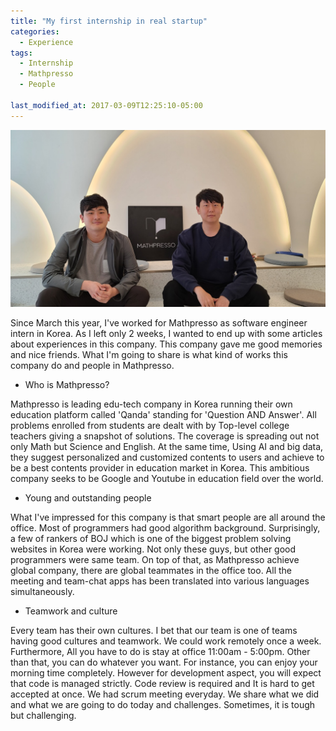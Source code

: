 ```yaml
---
title: "My first internship in real startup"
categories:
  - Experience
tags:
  - Internship
  - Mathpresso
  - People

last_modified_at: 2017-03-09T12:25:10-05:00
---
```

<img src="/assets/images/mathpresso.jpg" class="align-left" alt="">

Since March this year, I've worked for Mathpresso as software engineer intern in Korea. As I left only 2 weeks,
I wanted to end up with some articles about experiences in this company. This company gave me good memories and 
nice friends. What I'm going to share is what kind of works this company do and people in Mathpresso.


* Who is Mathpresso?

Mathpresso is leading edu-tech company in Korea running their own education platform called 'Qanda' standing for 'Question 
AND Answer'. All problems enrolled from students are dealt with by Top-level college teachers giving a snapshot of 
solutions. The coverage is spreading out not only Math but Science and English. At the same time, 
Using AI and big data, they suggest personalized and customized contents to users and 
achieve to be a best contents provider in education market in Korea. This ambitious company seeks to be Google
and Youtube in education field over the world.

* Young and outstanding people

What I've impressed for this company is that smart people are all around the office. Most of programmers had 
good algorithm background. Surprisingly, a few of rankers of BOJ which is one of the biggest problem solving websites in Korea 
were working. Not only these guys, but other good programmers were same team. On top of that, as Mathpresso achieve global
company, there are global teammates in the office too. All the meeting and team-chat apps has been translated into various
languages simultaneously.

* Teamwork and culture

Every team has their own cultures. I bet that our team is one of teams having good cultures and 
teamwork. We could work remotely once a week. Furthermore, All you have to do is stay at office 11:00am - 5:00pm. Other than that, 
you can do whatever you want. For instance, you can enjoy your morning time completely. However for development aspect, 
you will expect that code is managed strictly. Code review is required and
It is hard to get accepted at once. We had scrum meeting everyday. We share what we did and what we are going to
do today and challenges. Sometimes, it is tough but challenging.
